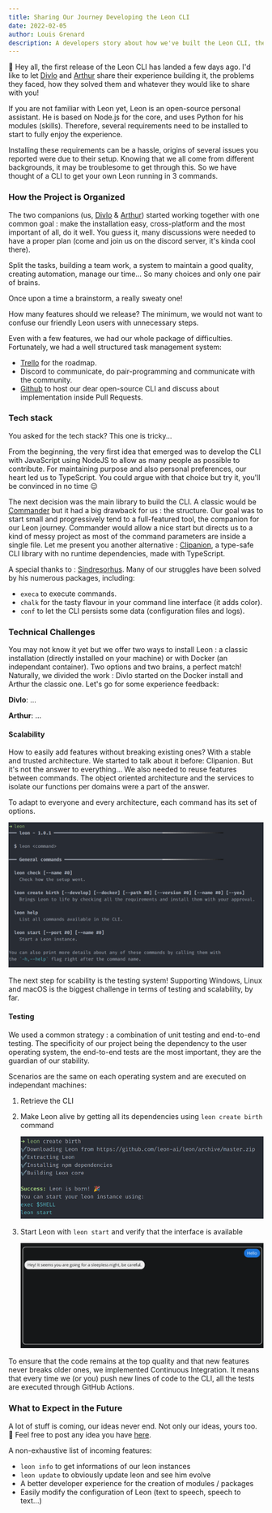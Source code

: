 ```yaml
---
title: Sharing Our Journey Developing the Leon CLI
date: 2022-02-05
author: Louis Grenard
description: A developers story about how we've built the Leon CLI, the challenges we faced, how did we resolve them and more!
---
```

👋 Hey all, the first release of the Leon CLI has landed a few days ago. I'd like to let [Divlo](https://github.com/Divlo) and [Arthur](https://github.com/ArthurDelamare) share their experience building it, the problems they faced, how they solved them and whatever they would like to share with you!

If you are not familiar with Leon yet, Leon is an open-source personal assistant. He is based on Node.js for the core, and uses Python for his modules (skills). Therefore, several requirements need to be installed to start to fully enjoy the experience.

Installing these requirements can be a hassle, origins of several issues you reported were due to their setup. Knowing that we all come from different backgrounds, it may be troublesome to get through this. So we have thought of a CLI to get your own Leon running in 3 commands.

### How the Project is Organized

The two companions (us, [Divlo](https://github.com/Divlo) & [Arthur](https://github.com/ArthurDelamare)) started working together with one common goal : make the installation easy, cross-platform and the most important of all, do it well. You guess it, many discussions were needed to have a proper plan (come and join us on the discord server, it's kinda cool there).

Split the tasks, building a team work, a system to maintain a good quality, creating automation, manage our time... So many choices and only one pair of brains.

Once upon a time a brainstorm, a really sweaty one!

How many features should we release? The minimum, we would not want to confuse our friendly Leon users with unnecessary steps.

Even with a few features, we had our whole package of difficulties. Fortunately, we had a well structured task management system:
- [Trello](https://trello.com/b/7bdwhnLr/leon-your-open-source-personal-assistant-roadmap) for the roadmap.
- Discord to communicate, do pair-programming and communicate with the community.
- [Github](https://github.com/leon-ai/leon-cli) to host our dear open-source CLI and discuss about implementation inside Pull Requests.

### Tech stack

You asked for the tech stack? This one is tricky... 

From the beginning, the very first idea that emerged was to develop the CLI with JavaScript using NodeJS to allow as many people as possible to contribute. For maintaining purpose and also personal preferences, our heart led us to TypeScript. You could argue with that choice but try it, you'll be convinced in no time 😉

The next decision was the main library to build the CLI. A classic would be [Commander](https://github.com/tj/commander.js) but it had a big drawback for us : the structure. Our goal was to start small and progressively tend to a full-featured tool, the companion for our Leon journey. Commander would allow a nice start but directs us to a kind of messy project as most of the command parameters are inside a single file. Let me present you another alternative : [Clipanion](https://github.com/arcanis/clipanion), a type-safe CLI library with no runtime dependencies, made with TypeScript.

A special thanks to : [Sindresorhus](https://github.com/sindresorhus). Many of our struggles have been solved by his numerous packages, including: 
- `execa` to execute commands.
- `chalk` for the tasty flavour in your command line interface (it adds color).
- `conf` to let the CLI persists some data (configuration files and logs).


### Technical Challenges

You may not know it yet but we offer two ways to install Leon : a classic installation (directly installed on your machine) or with Docker (an independant container). Two options and two brains, a perfect match! Naturally, we divided the work : Divlo started on the Docker install and Arthur the classic one. Let's go for some experience feedback:

**Divlo**: ...

**Arthur**: ...

#### Scalability

How to easily add features without breaking existing ones? With a stable and trusted architecture. We started to talk about it before: Clipanion. But it's not the answer to everything... We also needed to reuse features between commands. The object oriented architecture and the services to isolate our functions per domains were a part of the answer.

To adapt to everyone and every architecture, each command has its set of options.

![Leon-CLI help command](leon-cli-help.png)

The next step for scability is the testing system! Supporting Windows, Linux and macOS is the biggest challenge in terms of testing and scalability, by far.

#### Testing

We used a common strategy : a combination of unit testing and end-to-end testing. The specificity of our project being the dependency to the user operating system, the end-to-end tests are the most important, they are the guardian of our stability. 

Scenarios are the same on each operating system and are executed on independant machines:
1. Retrieve the CLI
2. Make Leon alive by getting all its dependencies using `leon create birth` command
   
   ![Leon create birth](leon-create-birth.png)

3. Start Leon with `leon start` and verify that the interface is available
   
   ![Leon start](leon-start.png)


To ensure that the code remains at the top quality and that new features never breaks older ones, we implemented Continuous Integration. It means that every time we (or you) push new lines of code to the CLI, all the tests are executed through GitHub Actions.

### What to Expect in the Future

A lot of stuff is coming, our ideas never end. Not only our ideas, yours too. 🙂
Feel free to post any idea you have [here](https://github.com/leon-ai/leon-cli/issues).

A non-exhaustive list of incoming features:
- `leon info` to get informations of our leon instances
- `leon update` to obviously update leon and see him evolve
- A better developer experience for the creation of modules / packages
- Easily modify the configuration of Leon (text to speech, speech to text...)

